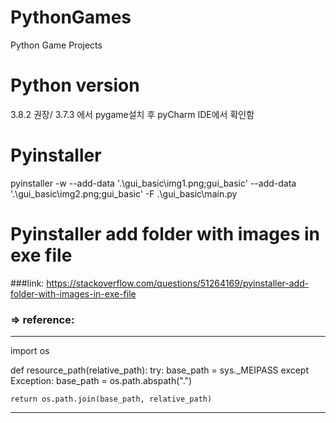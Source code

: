 # PythonGames
Python Game Projects

# Python version
3.8.2 권장/ 
3.7.3 에서 pygame설치 후 pyCharm IDE에서 확인함

# Pyinstaller
pyinstaller  -w --add-data '.\gui_basic\img1.png;gui_basic' --add-data '.\gui_basic\img2.png;gui_basic' -F .\gui_basic\main.py

# Pyinstaller add folder with images in exe file
###link: https://stackoverflow.com/questions/51264169/pyinstaller-add-folder-with-images-in-exe-file
### => reference:

----------------------------------------------------------
import os

def resource_path(relative_path):
    try:
        base_path = sys._MEIPASS
    except Exception:
        base_path = os.path.abspath(".")

    return os.path.join(base_path, relative_path)
----------------------------------------------------------
